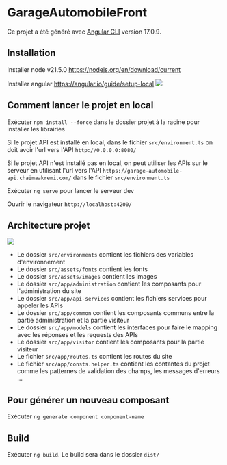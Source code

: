 # GarageAutomobileFront

Ce projet a été généré avec [Angular CLI](https://github.com/angular/angular-cli) version 17.0.9.

## Installation

Installer node v21.5.0 https://nodejs.org/en/download/current

Installer angular https://angular.io/guide/setup-local
![](/Users/chayma/Desktop/Projets/garage-automobile-front/readme/angular_version.png)

## Comment lancer le projet en local
Exécuter `npm install --force` dans le dossier projet à la racine pour installer les librairies

Si le projet API est installé en local, dans le fichier `src/environment.ts` on doit avoir l'url vers l'API `http://0.0.0.0:8080/`

Si le projet API n'est installé pas en local, on peut utiliser les APIs sur le serveur en utilisant l'url vers l'API `https://garage-automobile-api.chaimaakremi.com/` dans le fichier `src/environment.ts`

Exécuter `ng serve` pour lancer le serveur dev

Ouvrir le navigateur `http://localhost:4200/`

## Architecture projet
![](/Users/chayma/Desktop/Projets/garage-automobile-front/readme/architecture.png)

- Le dossier `src/environments` contient les fichiers des variables d'environnement
- Le dossier `src/assets/fonts` contient les fonts
- Le dossier `src/assets/images` contient les images
- Le dossier `src/app/administration` contient les composants pour l'administration du site
- Le dossier `src/app/api-services` contient les fichiers services pour appeler les APIs
- Le dossier `src/app/common` contient les composants communs entre la partie administration et la partie visiteur
- Le dossier `src/app/models` contient les interfaces pour faire le mapping avec les réponses et les requests des APIs
- Le dossier `src/app/visitor` contient les composants pour la partie visiteur
- Le fichier `src/app/routes.ts` contient les routes du site
- Le fichier `src/app/consts.helper.ts` contient les contantes du projet comme les patternes de validation des champs, les messages d'erreurs ...

## Pour générer un nouveau composant

Exécuter `ng generate component component-name`

## Build

Exécuter `ng build`. Le build sera dans le dossier `dist/`
